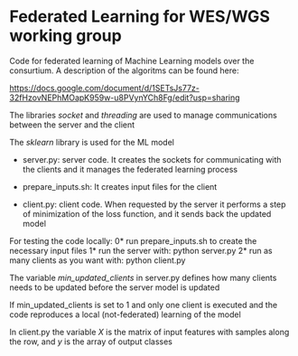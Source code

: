 # Federated Learning for WES/WGS working group

Code for federated learning of Machine Learning models over the consurtium. A description of the algoritms can be found here:

https://docs.google.com/document/d/1SETsJs77z-32fHzovNEPhMOapK959w-u8PVynYCh8Fg/edit?usp=sharing

The libraries *socket* and *threading* are used to manage communications between the server and the client

The *sklearn* library is used for the ML model


* server.py: server code. It creates the sockets for communicating with the clients and it manages the federated learning process

* prepare_inputs.sh: It creates input files for the client

* client.py: client code. When requested by the server it performs a step of minimization of the loss function, and it sends back the updated model

For testing the code locally:
0* run prepare_inputs.sh to create the necessary input files
1* run the server with: python server.py
2* run as many clients as you want with: python client.py

The variable *min_updated_clients* in server.py defines how many clients needs to be updated before the server model is updated

If min_updated_clients is set to 1 and only one client is executed and the code reproduces a local (not-federated) learning of the model

In client.py the variable *X* is the matrix of input features with samples along the row, and *y* is the array of output classes



